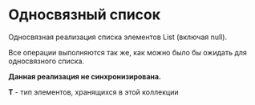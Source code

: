 # Односвязный список

<p>Односвязная реализация списка элементов List (включая null).
<p>Все операции выполняются так же, как можно было бы ожидать для односвязного списка.

<p><b>Данная реализация не синхронизирована.</b></p>
<b>T</b> - тип элементов, хранящихся в этой коллекции
